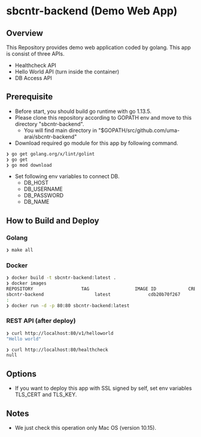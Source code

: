 # sbcntr-backend (Demo Web App)

## Overview
This Repository provides demo web application coded by golang. This app is consist of three APIs.
- Healthcheck API
- Hello World API (turn inside the container)
- DB Access API

## Prerequisite
- Before start, you should build go runtime with go 1.13.5.
- Please clone this repository according to GOPATH env and move to this directory "sbcntr-backend".
  - You will find main directory in "$GOPATH/src/github.com/uma-arai/sbcntr-backend"
- Download required go module for this app by following command.
```bash
❯ go get golang.org/x/lint/golint
❯ go get 
❯ go mod download
```
- Set following env variables to connect DB.
  - DB_HOST
  - DB_USERNAME 
  - DB_PASSWORD 
  - DB_NAME

## How to Build and Deploy
### Golang
```bash
❯ make all
```
### Docker
```bash
❯ docker build -t sbcntr-backend:latest .
❯ docker images
REPOSITORY                  TAG                 IMAGE ID            CREATED             SIZE
sbcntr-backend                   latest              cdb20b70f267        58 minutes ago      4.45MB
:
❯ docker run -d -p 80:80 sbcntr-backend:latest
```

### REST API (after deploy)
```bash
❯ curl http://localhost:80/v1/helloworld
"Hello world"

❯ curl http://localhost:80/healthcheck
null
```

## Options
- If you want to deploy this app with SSL signed by self, set env
variables TLS_CERT and TLS_KEY. 

## Notes
- We just check this operation only Mac OS (version 10.15).
